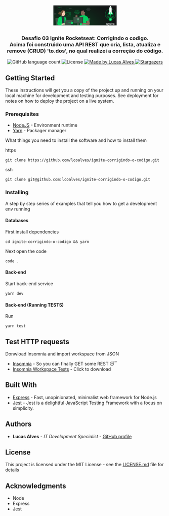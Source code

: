 <h1 align="center">
  <img alt="Desafio 03 Ignite Corrigindo o codigo" title="Desafio 01 Ignite Corrigindo o codigo" src=".github/ignite.png" width="200px" />
</h1>

<h3 align="center">
  Desafio 03 Ignite Rocketseat: Corrigindo o codigo.
  <br>
  Acima foi construido uma API REST que cria, lista, atualiza e remove (CRUD) 'to.dos', no qual realizei a correção do código.
</h3>

<p align="center">
  <img alt="GitHub language count" src="https://img.shields.io/github/languages/count/lcoalves/ignite-corrigindo-o-codigo?color=%2304D361">

  <img alt="License" src="https://img.shields.io/badge/license-MIT-%2304D361">

  <a href="https://github.com/lcoalves">
    <img alt="Made by Lucas Alves" src="https://img.shields.io/badge/made%20by-Lucas%20Alves-%2304D361">
  </a>

  <a href="https://github.com/lcoalves/ignite-corrigindo-o-codigo/stargazers">
    <img alt="Stargazers" src="https://img.shields.io/github/stars/lcoalves/ignite-corrigindo-o-codigo?style=social">
  </a>
</p>

## Getting Started

These instructions will get you a copy of the project up and running on your local machine for development and testing purposes. See deployment for notes on how to deploy the project on a live system.

### Prerequisites
- [NodeJS](https://nodejs.org/en/) - Environment runtime
- [Yarn](https://yarnpkg.com/getting-started/install) - Packager manager

What things you need to install the software and how to install them

https
```
git clone https://github.com/lcoalves/ignite-corrigindo-o-codigo.git
```
ssh
```
git clone git@github.com:lcoalves/ignite-corrigindo-o-codigo.git
```

### Installing

A step by step series of examples that tell you how to get a development env running

#### Databases
First install dependencies
```
cd ignite-corrigindo-o-codigo && yarn
```
Next open the code
```
code .
```

#### Back-end
Start back-end service
```
yarn dev
```

#### Back-end (Running TESTS)
Run
```
yarn test
```

## Test HTTP requests
Donwload Insomnia and import workspace from JSON
* [Insomnia](https://insomnia.rest/download/) - So you can finally GET some REST 😴
* [Insomnia Workspace Tests](https://raw.githubusercontent.com/lcoalves/ignite-corrigindo-o-codigo/main/ignite-conceitos-nodejs-insomnia.json) - Click to download

## Built With

* [Express](https://expressjs.com/pt-br/starter/installing.html) - Fast, unopinionated, minimalist web framework for Node.js
* [Jest](https://jestjs.io/docs/en/getting-started) - Jest is a delightful JavaScript Testing Framework with a focus on simplicity.

## Authors

* **Lucas Alves** - *IT Development Specialist* - [GitHub profile](https://github.com/lcoalves)

## License

This project is licensed under the MIT License - see the [LICENSE.md](https://github.com/lcoalves/ignite-corrigindo-o-codigo/blob/master/LICENSE) file for details

## Acknowledgments

* Node
* Express
* Jest
